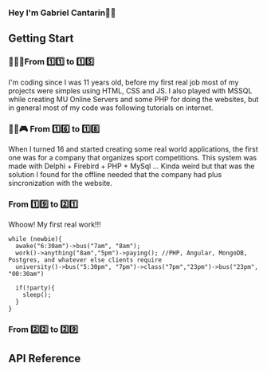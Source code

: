 ### Hey I'm Gabriel Cantarin🤘🏻

## Getting Start

### 👶🏻🍼From 1️⃣1️⃣ to 1️⃣5️⃣
I'm coding since I was 11 years old, before my first real job most of my projects were simples using HTML, CSS and JS. I also played with MSSQL while creating MU Online Servers and some PHP for doing the websites, but in general most of my code was following tutorials on internet.

### 👦🏻🎮 From 1️⃣6️⃣ to 1️⃣8️⃣
When I turned 16 and started creating some real world applications, the first one was for a company that organizes sport competitions. This system was made with Delphi + Firebird + PHP + MySql ... Kinda weird but that was the solution I found for the offline needed that the company had plus sincronization with the website.

### From 1️⃣9️⃣ to 2️⃣1️⃣
Whoow! My first real work!!!
```
while (newbie){
  awake("6:30am")->bus("7am", "8am");
  work()->anything("8am","5pm")->paying(); //PHP, Angular, MongoDB, Postgres, and whatever else clients require
  university()->bus("5:30pm", "7pm")->class("7pm","23pm")->bus("23pm", "00:30am")

  if(!party){
    sleep();
  }
}
```

### From 2️⃣2️⃣ to 2️⃣9️⃣


## API Reference


<!--
**gabrielcantarin/gabrielcantarin** is a ✨ _special_ ✨ repository because its `README.md` (this file) appears on your GitHub profile.

Here are some ideas to get you started:

- 🔭 I’m currently working on ...
- 🌱 I’m currently learning ...
- 👯 I’m looking to collaborate on ...
- 🤔 I’m looking for help with ...
- 💬 Ask me about ...
- 📫 How to reach me: ...
- 😄 Pronouns: ...
- ⚡ Fun fact: ...
-->
